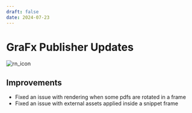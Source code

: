 ```yaml
---
draft: false
date: 2024-07-23
---
```


# GraFx Publisher Updates

![rn_icon](../../../../../assets/icon-GraFx-Publisher.svg)

<!-- more -->

## Improvements

- Fixed an issue with rendering when some pdfs are rotated in a frame
- Fixed an issue with external assets applied inside a snippet frame
